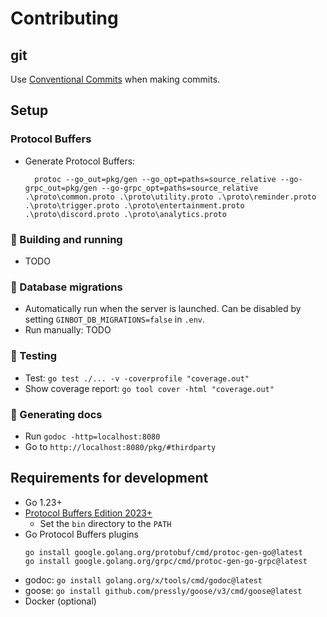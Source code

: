 # Contributing

## git

Use [Conventional Commits](https://www.conventionalcommits.org/en/v1.0.0/) when making commits.

## Setup

### Protocol Buffers

- Generate Protocol Buffers:
  ```
    protoc --go_out=pkg/gen --go_opt=paths=source_relative --go-grpc_out=pkg/gen --go-grpc_opt=paths=source_relative .\proto\common.proto .\proto\utility.proto .\proto\reminder.proto .\proto\trigger.proto .\proto\entertainment.proto .\proto\discord.proto .\proto\analytics.proto
  ```

### 🚧 Building and running

- TODO

### 💾 Database migrations

- Automatically run when the server is launched. Can be disabled by setting `GINBOT_DB_MIGRATIONS=false` in `.env`.
- Run manually: TODO

### 🔬 Testing

- Test: `go test ./... -v -coverprofile "coverage.out"`
- Show coverage report: `go tool cover -html "coverage.out"`

### 📝 Generating docs

- Run `godoc -http=localhost:8080`
- Go to `http://localhost:8080/pkg/#thirdparty`

## Requirements for development

- Go 1.23+
- [Protocol Buffers Edition 2023+](https://github.com/protocolbuffers/protobuf/releases)
    - Set the `bin` directory to the `PATH`
- Go Protocol Buffers plugins
  ```
  go install google.golang.org/protobuf/cmd/protoc-gen-go@latest
  go install google.golang.org/grpc/cmd/protoc-gen-go-grpc@latest
  ```
- godoc: `go install golang.org/x/tools/cmd/godoc@latest`
- goose: `go install github.com/pressly/goose/v3/cmd/goose@latest`
- Docker (optional)
